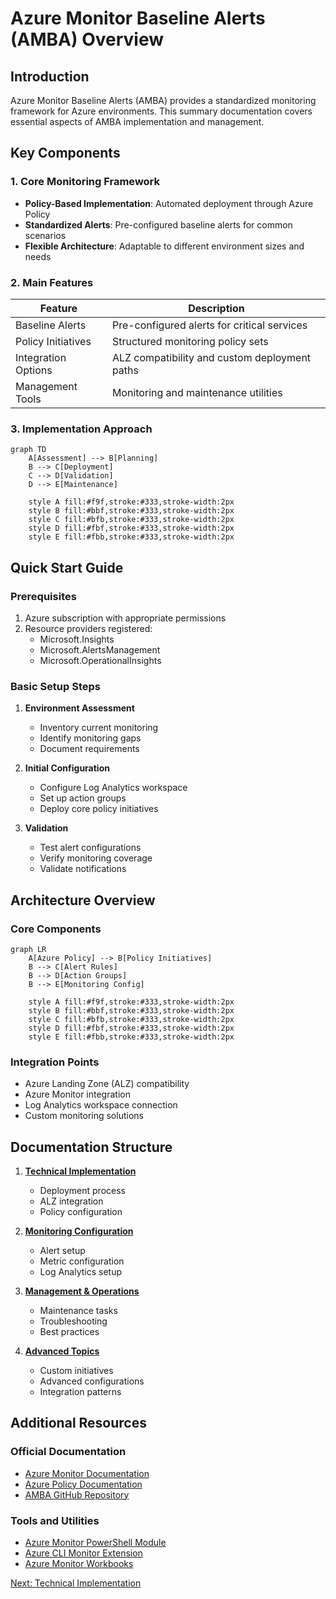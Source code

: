 # Azure Monitor Baseline Alerts (AMBA) Overview

## Introduction
Azure Monitor Baseline Alerts (AMBA) provides a standardized monitoring framework for Azure environments. This summary documentation covers essential aspects of AMBA implementation and management.

## Key Components

### 1. Core Monitoring Framework
- **Policy-Based Implementation**: Automated deployment through Azure Policy
- **Standardized Alerts**: Pre-configured baseline alerts for common scenarios
- **Flexible Architecture**: Adaptable to different environment sizes and needs

### 2. Main Features
| Feature | Description |
|---------|-------------|
| Baseline Alerts | Pre-configured alerts for critical services |
| Policy Initiatives | Structured monitoring policy sets |
| Integration Options | ALZ compatibility and custom deployment paths |
| Management Tools | Monitoring and maintenance utilities |

### 3. Implementation Approach
```mermaid
graph TD
    A[Assessment] --> B[Planning]
    B --> C[Deployment]
    C --> D[Validation]
    D --> E[Maintenance]
    
    style A fill:#f9f,stroke:#333,stroke-width:2px
    style B fill:#bbf,stroke:#333,stroke-width:2px
    style C fill:#bfb,stroke:#333,stroke-width:2px
    style D fill:#fbf,stroke:#333,stroke-width:2px
    style E fill:#fbb,stroke:#333,stroke-width:2px
```

## Quick Start Guide

### Prerequisites
1. Azure subscription with appropriate permissions
2. Resource providers registered:
   - Microsoft.Insights
   - Microsoft.AlertsManagement
   - Microsoft.OperationalInsights

### Basic Setup Steps
1. **Environment Assessment**
   - Inventory current monitoring
   - Identify monitoring gaps
   - Document requirements

2. **Initial Configuration**
   - Configure Log Analytics workspace
   - Set up action groups
   - Deploy core policy initiatives

3. **Validation**
   - Test alert configurations
   - Verify monitoring coverage
   - Validate notifications

## Architecture Overview

### Core Components
```mermaid
graph LR
    A[Azure Policy] --> B[Policy Initiatives]
    B --> C[Alert Rules]
    B --> D[Action Groups]
    B --> E[Monitoring Config]
    
    style A fill:#f9f,stroke:#333,stroke-width:2px
    style B fill:#bbf,stroke:#333,stroke-width:2px
    style C fill:#bfb,stroke:#333,stroke-width:2px
    style D fill:#fbf,stroke:#333,stroke-width:2px
    style E fill:#fbb,stroke:#333,stroke-width:2px
```

### Integration Points
- Azure Landing Zone (ALZ) compatibility
- Azure Monitor integration
- Log Analytics workspace connection
- Custom monitoring solutions

## Documentation Structure

1. **[Technical Implementation](02-Technical-Implementation.md)**
   - Deployment process
   - ALZ integration
   - Policy configuration

2. **[Monitoring Configuration](03-Monitoring-Configuration.md)**
   - Alert setup
   - Metric configuration
   - Log Analytics setup

3. **[Management & Operations](04-Management-Operations.md)**
   - Maintenance tasks
   - Troubleshooting
   - Best practices

4. **[Advanced Topics](05-Advanced-Topics.md)**
   - Custom initiatives
   - Advanced configurations
   - Integration patterns

## Additional Resources

### Official Documentation
- [Azure Monitor Documentation](https://learn.microsoft.com/en-us/azure/azure-monitor/)
- [Azure Policy Documentation](https://learn.microsoft.com/en-us/azure/governance/policy/)
- [AMBA GitHub Repository](https://github.com/Azure/azure-monitor-baseline-alerts)

### Tools and Utilities
- [Azure Monitor PowerShell Module](https://learn.microsoft.com/en-us/powershell/module/az.monitor/)
- [Azure CLI Monitor Extension](https://learn.microsoft.com/en-us/cli/azure/monitor)
- [Azure Monitor Workbooks](https://learn.microsoft.com/en-us/azure/azure-monitor/visualize/workbooks-overview)

[Next: Technical Implementation](02-Technical-Implementation.md) 